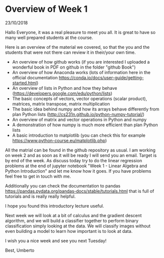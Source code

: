 # Overview of Week 1

23/10/2018

Hallo Everyone,
it was a real pleasure to meet you all. It is great to have so many well prepared students at the course. 

Here is an overview of the material we covered, so that the you and the students that were not there can review it in their/your own time.

- An overview of how github works (if you are interested I uploaded a wonderful book in PDF on github in the folder "github Book")
- An overview of how Anaconda works (lots of information here in the official documentation https://conda.io/docs/user-guide/getting-started.html)
- An overview of lists in Python and how they behave (https://developers.google.com/edu/python/lists)
- The basic concepts of vectors, vector operations (scalar product), matrices, matrix transpose, matrix multiplication
- The basic idea behind numpy and how its arrays behave differently from plan Python lists (http://cs231n.github.io/python-numpy-tutorial/)
- An overview of matrix and vector operations in Python and numpy
- A demonstration of how numpy is much more efficient than plan Python lists
- A basic introduction to matplotlib (you can check this for example https://www.python-course.eu/matplotlib.php)

All the matrial can be found in the github repository as usual. I am working on week 2 and as soon as it will be ready I will send you an email. Target is by end of the week.
As discuss today try to do the linear regression problems at the end of jupyter notebook "Week 1 - Linear Algebra and Python Introduction" and let me know how it goes. If you have problems feel free to get in touch with me.

Additionally you can check the documentation to pandas https://pandas.pydata.org/pandas-docs/stable/tutorials.html  that is full of tutorials and is really really helpful.

I hope you found this introductory lecture useful. 

Next week we will look at a bit of calculus and the gradient descent algorithm, and we will build a classifier together to perform binary classification simply looking at the data. We will classify images without even building a model to learn how important is to look at data. 

I wish you a nice week and see you next Tuesday!

Best, Umberto
